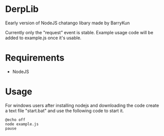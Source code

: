DerpLib
=======

Eearly version of NodeJS chatango libary made by BarryKun

Currently only the "request" event is stable. Example usage code will be added to example.js once it's usable.


Requirements
=======

- NodeJS

Usage
=======

For windows users after installing nodejs and downloading the code create a text file "start.bat" and use the following code to start it.

    @echo off
    node example.js
    pause
